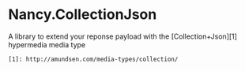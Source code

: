 Nancy.CollectionJson
====================
A library to extend your reponse payload with the [Collection+Json][1] hypermedia media type

    [1]: http://amundsen.com/media-types/collection/
